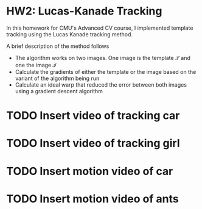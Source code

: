 # HW2: Lucas-Kanade Tracking

In this homework for CMU's Advanced CV course, I implemented template tracking using the Lucas Kanade tracking method.

A brief description of the method follows
  - The algorithm works on two images. One image is the template $\mathcal{T}$ and one the image $\mathcal{I}$
  - Calculate the gradients of either the template or the image based on the variant of the algorithm being run
  - Calculate an ideal warp that reduced the error between both images using a gradient descent algorithm


# TODO Insert video of tracking car
# TODO Insert video of tracking girl
# TODO Insert motion video of car
# TODO Insert motion video of ants
